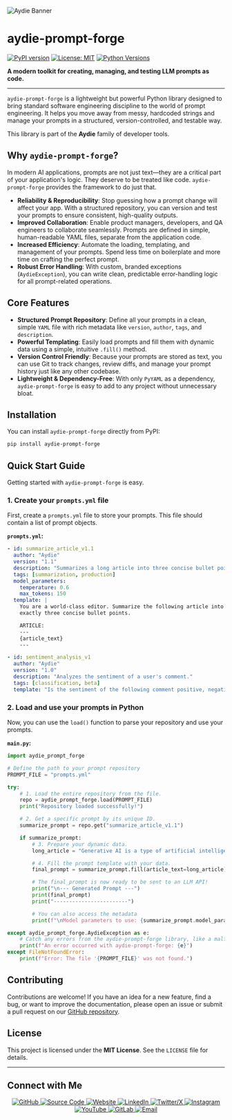 ![Aydie Banner](https://aydie.in/banner.jpg)

# aydie-prompt-forge

[![PyPI version](https://badge.fury.io/py/aydie-prompt-forge.svg)](https://badge.fury.io/py/aydie-prompt-forge)
[![License: MIT](https://img.shields.io/badge/License-MIT-yellow.svg)](https://opensource.org/licenses/MIT)
[![Python Versions](https://img.shields.io/pypi/pyversions/aydie-prompt-forge.svg)](https://pypi.org/project/aydie-prompt-forge/)

**A modern toolkit for creating, managing, and testing LLM prompts as code.**

---

`aydie-prompt-forge` is a lightweight but powerful Python library designed to bring standard software engineering discipline to the world of prompt engineering. It helps you move away from messy, hardcoded strings and manage your prompts in a structured, version-controlled, and testable way.

This library is part of the **Aydie** family of developer tools.

## Why `aydie-prompt-forge`?

In modern AI applications, prompts are not just text—they are a critical part of your application's logic. They deserve to be treated like code. `aydie-prompt-forge` provides the framework to do just that.

- **Reliability & Reproducibility**: Stop guessing how a prompt change will affect your app. With a structured repository, you can version and test your prompts to ensure consistent, high-quality outputs.
- **Improved Collaboration**: Enable product managers, developers, and QA engineers to collaborate seamlessly. Prompts are defined in simple, human-readable YAML files, separate from the application code.
- **Increased Efficiency**: Automate the loading, templating, and management of your prompts. Spend less time on boilerplate and more time on crafting the perfect prompt.
- **Robust Error Handling**: With custom, branded exceptions (`AydieException`), you can write clean, predictable error-handling logic for all prompt-related operations.

## Core Features

- **Structured Prompt Repository**: Define all your prompts in a clean, simple `YAML` file with rich metadata like `version`, `author`, `tags`, and `description`.
- **Powerful Templating**: Easily load prompts and fill them with dynamic data using a simple, intuitive `.fill()` method.
- **Version Control Friendly**: Because your prompts are stored as text, you can use Git to track changes, review diffs, and manage your prompt history just like any other codebase.
- **Lightweight & Dependency-Free**: With only `PyYAML` as a dependency, `aydie-prompt-forge` is easy to add to any project without unnecessary bloat.

## Installation

You can install `aydie-prompt-forge` directly from PyPI:

```bash
pip install aydie-prompt-forge
```

## Quick Start Guide

Getting started with `aydie-prompt-forge` is easy.

### 1. Create your `prompts.yml` file

First, create a `prompts.yml` file to store your prompts. This file should contain a list of prompt objects.

**`prompts.yml`:**
```yaml
- id: summarize_article_v1.1
  author: "Aydie"
  version: "1.1"
  description: "Summarizes a long article into three concise bullet points."
  tags: [summarization, production]
  model_parameters:
    temperature: 0.6
    max_tokens: 150
  template: |
    You are a world-class editor. Summarize the following article into
    exactly three concise bullet points.

    ARTICLE:
    ---
    {article_text}
    ---

- id: sentiment_analysis_v1
  author: "Aydie"
  version: "1.0"
  description: "Analyzes the sentiment of a user's comment."
  tags: [classification, beta]
  template: "Is the sentiment of the following comment positive, negative, or neutral?\n\nCOMMENT: {user_comment}"
```

### 2. Load and use your prompts in Python

Now, you can use the `load()` function to parse your repository and use your prompts.

**`main.py`:**
```python
import aydie_prompt_forge

# Define the path to your prompt repository
PROMPT_FILE = "prompts.yml"

try:
    # 1. Load the entire repository from the file.
    repo = aydie_prompt_forge.load(PROMPT_FILE)
    print("Repository loaded successfully!")

    # 2. Get a specific prompt by its unique ID.
    summarize_prompt = repo.get("summarize_article_v1.1")

    if summarize_prompt:
        # 3. Prepare your dynamic data.
        long_article = "Generative AI is a type of artificial intelligence technology that can produce various types of content, including text, imagery, audio and synthetic data."

        # 4. Fill the prompt template with your data.
        final_prompt = summarize_prompt.fill(article_text=long_article)

        # The final_prompt is now ready to be sent to an LLM API!
        print("\n--- Generated Prompt ---")
        print(final_prompt)
        print("------------------------")

        # You can also access the metadata
        print(f"\nModel parameters to use: {summarize_prompt.model_parameters}")

except aydie_prompt_forge.AydieException as e:
    # Catch any errors from the aydie-prompt-forge library, like a malformed file.
    print(f"An error occurred with aydie-prompt-forge: {e}")
except FileNotFoundError:
    print(f"Error: The file '{PROMPT_FILE}' was not found.")

```

## Contributing

Contributions are welcome! If you have an idea for a new feature, find a bug, or want to improve the documentation, please open an issue or submit a pull request on our [GitHub repository](https://github.com/aydiegithub/aydie-prompt-forge).

## License

This project is licensed under the **MIT License**. See the `LICENSE` file for details.

---

## Connect with Me

<p align="center">
  <!-- GitHub Profile -->
  <a href="https://github.com/aydiegithub" target="_blank">
    <img src="https://img.shields.io/badge/GitHub-Profile-181717?logo=github&logoColor=white" alt="GitHub">
  </a>
  
  <!-- Source Code -->
  <a href="https://github.com/aydiegithub/aydie-prompt-forge" target="_blank">
    <img src="https://img.shields.io/badge/Source_Code-PromptForge-2f80ed?logo=github&logoColor=white" alt="Source Code">
  </a>
  
  <!-- Website -->
  <a href="https://aydie.in" target="_blank">
    <img src="https://img.shields.io/badge/Website-aydie.in-2ea44f?logo=googlechrome&logoColor=white" alt="Website">
  </a>
  
  <!-- LinkedIn -->
  <a href="https://www.linkedin.com/in/aydiemusic" target="_blank">
    <img src="https://img.shields.io/badge/LinkedIn-Profile-0a66c2?logo=linkedin&logoColor=white" alt="LinkedIn">
  </a>
  
  <!-- Twitter/X -->
  <a href="https://x.com/aydiemusic" target="_blank">
    <img src="https://img.shields.io/badge/X-Profile-black?logo=x&logoColor=white" alt="Twitter/X">
  </a>
  
  <!-- Instagram -->
  <a href="https://instagram.com/aydiemusic" target="_blank">
    <img src="https://img.shields.io/badge/Instagram-Profile-e4405f?logo=instagram&logoColor=white" alt="Instagram">
  </a>
  
  <!-- YouTube -->
  <a href="https://youtube.com/@aydiemusic" target="_blank">
    <img src="https://img.shields.io/badge/YouTube-Channel-ff0000?logo=youtube&logoColor=white" alt="YouTube">
  </a>
  
  <!-- GitLab -->
  <a href="https://gitlab.com/aydie" target="_blank">
    <img src="https://img.shields.io/badge/GitLab-Profile-fca121?logo=gitlab&logoColor=white" alt="GitLab">
  </a>
  
  <!-- Email -->
  <a href="mailto:business@aydie.in">
    <img src="https://img.shields.io/badge/Email-business@aydie.in-d14836?logo=gmail&logoColor=white" alt="Email">
  </a>
</p>